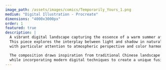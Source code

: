 ```yaml
---
image_path: /assets/images/comics/Temporarily_Yours_1.png
medium: "Digital Illustration - Procreate"
dimensions: "4000x3000px"
order: 1
featured: true
description: |
  A vibrant digital landscape capturing the essence of a warm summer afternoon. 
  This piece explores the interplay between light and shadow in natural settings, 
  with particular attention to atmospheric perspective and color harmony.

  The composition draws inspiration from traditional Chinese landscape painting, 
  while incorporating modern digital techniques to create a unique fusion of styles.
---
```


